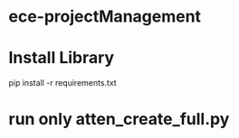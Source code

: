 ﻿# ece-projectManagement
# Install Library 
pip install -r requirements.txt
# run only atten_create_full.py
